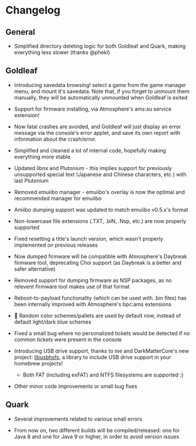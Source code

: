 # Changelog

## General

- Simplified directory deleting logic for both Goldleaf and Quark, making everything less slower (thanks @pheki)

## Goldleaf

- Introducing savedata browsing! select a game from the game manager menu, and mount it's savedata. Note that, if you forget to unmount them manually, they will be automatically unmounted when Goldleaf is exited

- Support for firmware installing, via Atmosphere's ams:su service extension!

- Now fatal crashes are avoided, and Goldleaf will just display an error message via the console's error applet, and save its own report with information about the crash/error.

- Simplified and cleaned a lot of internal code, hopefully making everything more stable

- Updated libnx and Plutonium - this implies support for previously unsupported special text (Japanese and Chinese characters, etc.) with last Plutonium

- Removed emuiibo manager - emuiibo's overlay is now the optimal and recommended manager for emuiibo

- Amiibo dumping support was updated to match emuiibo v0.5.x's format

- Non-lowercase file extensions (.TXT, .biN, .Nsp, etc.) are now properly supported

- Fixed resetting a title's launch version, which wasn't properly implemented on previous releases

- Now dumped firmware will be compatible with Atmosphere's Daybreak firmware tool, deprecating Choi support (as Daybreak is a better and safer alternative)

- Removed support for dumping firmware as NSP packages, as no relevent firmware tool makes use of that format

- Reboot-to-payload functionality (which can be used with .bin files) has been internally improved with Atmosphere's bpc:ams extensions

- 🌈 Random color schemes/pallets are used by default now, instead of default light/dark blue schemes

- Fixed a small bug where no personalized tickets would be detected if no common tickets were present in the console

- Introducing USB drive support, thanks to me and DarkMatterCore's new project: [libusbhsfs](https://github.com/DarkMatterCore/libusbhsfs), a library to include USB drive support in your homebrew projects!

  - Both FAT (including exFAT) and NTFS filesystems are supported ;)

- Other minor code improvements or small bug fixes

## Quark

- Several improvements related to various small errors

- From now on, two different builds will be compiled/released: one for Java 8 and one for Java 9 or higher, in order to avoid version issues
